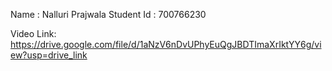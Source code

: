 Name : Nalluri Prajwala
Student Id : 700766230

Video Link: https://drive.google.com/file/d/1aNzV6nDvUPhyEuQgJBDTImaXrIktYY6g/view?usp=drive_link
